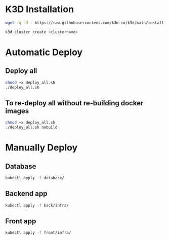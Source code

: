 # K3D Installation
```bash
wget -q -O - https://raw.githubusercontent.com/k3d-io/k3d/main/install.sh | bash
```
```bash
k3d cluster create <clustername>
```

# Automatic Deploy
## Deploy all
```bash
chmod +x deploy_all.sh
./deploy_all.sh
```

## To re-deploy all without re-building docker images
```bash
chmod +x deploy_all.sh
./deploy_all.sh nobuild
```

# Manually Deploy
## Database
```bash
kubectl apply -f database/
```

## Backend app
```bash
kubectl apply -f back/infra/
```

## Front app
```bash
kubectl apply -f front/infra/
```